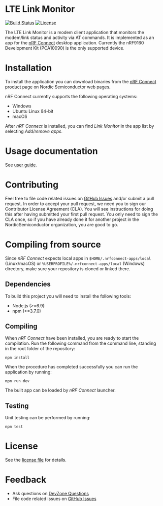 # LTE Link Monitor

[![Build Status](https://dev.azure.com/NordicSemiconductor/Wayland/_apis/build/status/NordicSemiconductor.pc-nrfconnect-linkmonitor?branchName=master)](https://dev.azure.com/NordicSemiconductor/Wayland/_build/latest?definitionId=6&branchName=master)
[![License](https://img.shields.io/badge/license-Modified%20BSD%20License-blue.svg)](LICENSE)

The LTE Link Monitor is a modem client application that monitors the modem/link status and activity via AT commands. It is implemented as an app for the [nRF Connect](http://infocenter.nordicsemi.com/topic/com.nordic.infocenter.tools/dita/tools/nRF_Connect/nRF_Connect_framework_intro.html) desktop application. Currently the nRF9160 Development Kit (PCA10090) is the only supported device.

# Installation

To install the application you can download binaries from the [nRF Connect product page](https://www.nordicsemi.com/eng/Products/Bluetooth-low-energy/nRF-Connect-for-desktop) on Nordic Semiconductor web pages.

nRF Connect currently supports the following operating systems:

* Windows
* Ubuntu Linux 64-bit
* macOS

After *nRF Connect* is installed, you can find *Link Monitor* in the app list by selecting *Add/remove apps*.

# Usage documentation

See [user guide](doc/user-guide.md).

# Contributing

Feel free to file code related issues on [GitHub Issues](https://github.com/NordicSemiconductor/pc-nrfconnect-linkmonitor/issues) and/or submit a pull request. In order to accept your pull request, we need you to sign our Contributor License Agreement (CLA). You will see instructions for doing this after having submitted your first pull request. You only need to sign the CLA once, so if you have already done it for another project in the NordicSemiconductor organization, you are good to go.

# Compiling from source

Since *nRF Connect* expects local apps in `$HOME/.nrfconnect-apps/local` (Linux/macOS) or `%USERPROFILE%/.nrfconnect-apps/local` (Windows) directory, make sure your repository is cloned or linked there.

## Dependencies

To build this project you will need to install the following tools:

* Node.js (>=6.9)
* npm (>=3.7.0)

## Compiling

When *nRF Connect* have been installed, you are ready to start the compilation. Run the following command from the command line, standing in the root folder of the repository:

    npm install

When the procedure has completed successfully you can run the application by running:

    npm run dev

The built app can be loaded by *nRF Connect* launcher.

## Testing

Unit testing can be performed by running:

    npm test

# License

See the [license file](LICENSE) for details.

# Feedback

* Ask questions on [DevZone Questions](https://devzone.nordicsemi.com)
* File code related issues on [GitHub Issues](https://github.com/NordicSemiconductor/pc-nrfconnect-linkmonitor/issues)
